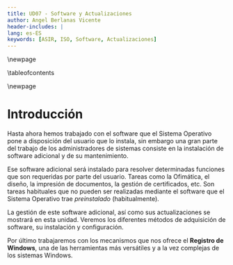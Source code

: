 ```yaml
---
title: UD07 - Software y Actualizaciones
author: Angel Berlanas Vicente
header-includes: |
lang: es-ES
keywords: [ASIR, ISO, Software, Actualizaciones]
---
```


\newpage

\tableofcontents

\newpage

# Introducción

Hasta ahora hemos trabajado con el software que el Sistema Operativo pone a disposición del usuario que lo instala,
sin embargo una gran parte del trabajo de los administradores de sistemas consiste en la instalación de software adicional
y de su mantenimiento. 

Ese software adicional será instalado para resolver determinadas funciones que son requeridas por parte del usuario. 
Tareas como la Ofimática, el diseño, la impresión de documentos, la gestión de certificados, etc. Son tareas habituales
que no pueden ser realizadas mediante el software que el Sistema Operativo trae _preinstalado_ (habitualmente).

La gestión de este software adicional, así como sus actualizaciones se mostrará en esta unidad. Veremos los diferentes
métodos de adquisición de software, su instalación y configuración.

Por último trabajaremos con los mecanismos que nos ofrece el **Registro de Windows**, una de las herramientas más 
versátiles y a la vez complejas de los sistemas Windows.
